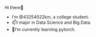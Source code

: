 Hi there👋
- I’m @43254022km, a college student.
- 📫I major in Data Science and Big Data.
- 🌱I’m currently learning pytorch.

<!---
43254022km/43254022km is a ✨ special ✨ repository because its `README.md` (this file) appears on your GitHub profile.
You can click the Preview link to take a look at your changes.
--->
